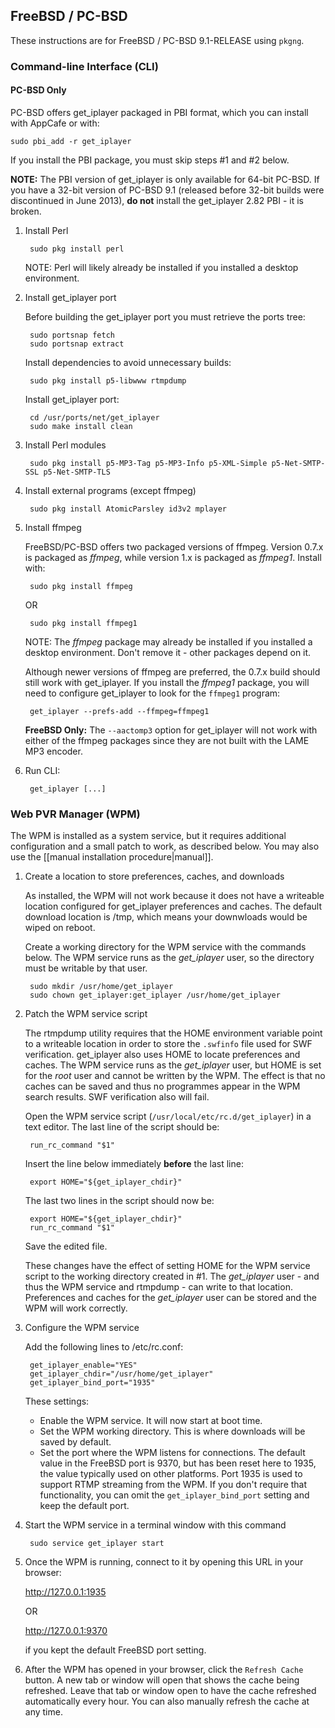 ## FreeBSD / PC-BSD

These instructions are for FreeBSD / PC-BSD 9.1-RELEASE using `pkgng`.

### Command-line Interface (CLI)

#### PC-BSD Only

PC-BSD offers get_iplayer packaged in PBI format, which you can install with AppCafe or with:

	sudo pbi_add -r get_iplayer

If you install the PBI package, you must skip steps #1 and #2 below.

**NOTE:** The PBI version of get_iplayer is only available for 64-bit PC-BSD.  If you have a 32-bit version of PC-BSD 9.1 (released before 32-bit builds were discontinued in June 2013), **do not** install the get_iplayer 2.82 PBI - it is broken.

1. Install Perl

		sudo pkg install perl

    NOTE: Perl will likely already be installed if you installed a desktop environment.

2. Install get_iplayer port

	Before building the get_iplayer port you must retrieve the ports tree:

		sudo portsnap fetch
		sudo portsnap extract
	
	Install dependencies to avoid unnecessary builds:

		sudo pkg install p5-libwww rtmpdump

	Install get_iplayer port:

		cd /usr/ports/net/get_iplayer
		sudo make install clean

3. Install Perl modules

		sudo pkg install p5-MP3-Tag p5-MP3-Info p5-XML-Simple p5-Net-SMTP-SSL p5-Net-SMTP-TLS

4. Install external programs (except ffmpeg)

		sudo pkg install AtomicParsley id3v2 mplayer

5. Install ffmpeg

	FreeBSD/PC-BSD offers two packaged versions of ffmpeg.  Version 0.7.x is packaged as *ffmpeg*, while version 1.x is packaged as *ffmpeg1*.  Install with:

		sudo pkg install ffmpeg

	OR

		sudo pkg install ffmpeg1

	NOTE: The *ffmpeg* package may already be installed if you installed a desktop environment.  Don't remove it - other packages depend on it.

	Although newer versions of ffmpeg are preferred, the 0.7.x build should still work with get_iplayer.    If you install the *ffmpeg1* package, you will need to configure get_iplayer to look for the `ffmpeg1` program:

		get_iplayer --prefs-add --ffmpeg=ffmpeg1

	**FreeBSD Only:** The `--aactomp3` option for get_iplayer will not work with either of the ffmpeg packages since they are not built with the LAME MP3 encoder.

6. Run CLI:

        get_iplayer [...]

### Web PVR Manager (WPM)

The WPM is installed as a system service, but it requires additional configuration and a small patch to work, as described below.  You may also use the [[manual installation procedure|manual]].

1. Create a location to store preferences, caches, and downloads

	As installed, the WPM will not work because it does not have a writeable location configured for get_iplayer preferences and caches.  The default download location is /tmp, which means your downwloads would be wiped on reboot.

	Create a working directory for the WPM service with the commands below.  The WPM service runs as the *get_iplayer* user, so the directory must be writable by that user.
	 	
		sudo mkdir /usr/home/get_iplayer
		sudo chown get_iplayer:get_iplayer /usr/home/get_iplayer

2. Patch the WPM service script

	The rtmpdump utility requires that the HOME environment variable point to a writeable location in order to store the `.swfinfo` file used for SWF verification.  get_iplayer also uses HOME to locate preferences and caches.  The WPM service runs as the *get_iplayer* user, but HOME is set for the *root* user and cannot be written by the WPM.  The effect is that no caches can be saved and thus no programmes appear in the WPM search results.  SWF verification also will fail.

	Open the WPM service script (`/usr/local/etc/rc.d/get_iplayer`) in a text editor.  The last line of the script should be:

		run_rc_command "$1"

	Insert the line below immediately **before** the last line:

		export HOME="${get_iplayer_chdir}"

	The last two lines in the script should now be:

		export HOME="${get_iplayer_chdir}"
		run_rc_command "$1"

	Save the edited file.

	These changes have the effect of setting HOME for the WPM service script to the working directory created in #1.  The *get_iplayer* user - and thus the WPM service and rtmpdump - can write to that location.  Preferences and caches for the *get_iplayer* user can be stored and the WPM will work correctly.

3. Configure the WPM service

	Add the following lines to /etc/rc.conf:
	
		get_iplayer_enable="YES"
		get_iplayer_chdir="/usr/home/get_iplayer"
		get_iplayer_bind_port="1935"

	These settings:
	* Enable the WPM service.  It will now start at boot time.
	* Set the WPM working directory.  This is where downloads will be saved by default.
	* Set the port where the WPM listens for connections.  The default value in the FreeBSD port is 9370, but has been reset here to 1935, the value typically used on other platforms. Port 1935 is used to support RTMP streaming from the WPM.  If you don't require that functionality, you can omit the `get_iplayer_bind_port` setting and keep the default port.
	
4. Start the WPM service in a terminal window with this command

		sudo service get_iplayer start

5. Once the WPM is running, connect to it by opening this URL in your browser:

	<http://127.0.0.1:1935>

	OR
  
	<http://127.0.0.1:9370>

	if you kept the default FreeBSD port setting.

6. After the WPM has opened in your browser, click the `Refresh Cache` button.  A new tab or window will open that shows the cache being refreshed.  Leave that tab or window open to have the cache refreshed automatically every hour.  You can also manually refresh the cache at any time.
